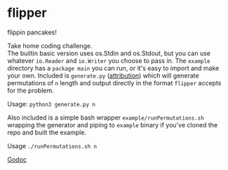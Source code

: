 # flipper
flippin pancakes!

Take home coding challenge.<br/>
The builtin basic version uses os.Stdin and os.Stdout, but you can use whatever `io.Reader` and `io.Writer` you choose to pass in.
The `example` directory has a `package main` you can run, or it's easy to import and make your own.
Included is `generate.py` (<a href="https://www.geeksforgeeks.org/print-all-combinations-of-given-length/">attribution</a>) which will generate permutations of `n` length and output directly in the format `flipper` accepts for the problem.

Usage: `python3 generate.py n`

Also included is a simple bash wrapper `example/runPermutations.sh` wrapping the generator and piping to `example` binary if you've cloned the repo and built the example.

Usage `./runPermutations.sh n`

<a href="https://godoc.org/github.com/RayfenWindspear/flipper">Godoc</a>

